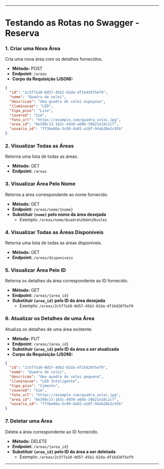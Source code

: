 
---

# Testando as Rotas no Swagger - Reserva




### 1. Criar uma Nova Área
Cria uma nova área com os detalhes fornecidos.

- **Método:** POST
- **Endpoint:** `/areas`
- **Corpo da Requisição (JSON):** 
```json
{
  "id": "2c5f7a10-0d57-45b2-82da-df16d2075ef9",
  "nome": "Quadra de volei",
  "descricao": "Uma quadra de volei espaçosa",
  "iluminacao": "LED",
  "tipo_piso": "Liso",
  "covered": "Sim",
  "foto_url": "https://example.com/quadra_volei.jpg",
  "area_id": "0e398c13-163c-4939-a68b-39b21e10c2c7",
  "usuario_id": "ff3be86a-5c09-4a02-a18f-94ab28e2c91b"
}
```

### 2. Visualizar Todas as Áreas
Retorna uma lista de todas as áreas.

- **Método:** GET
- **Endpoint:** `/areas`

### 3. Visualizar Área Pelo Nome
Retorna a área correspondente ao nome fornecido.

- **Método:** GET
- **Endpoint:** `/areas/nome/{nome}`
- **Substituir `{nome}` pelo nome da área desejada**
  - Exemplo: `/areas/nome/Quadra%20de%20volei`

### 4. Visualizar Todas as Áreas Disponíveis
Retorna uma lista de todas as áreas disponíveis.

- **Método:** GET
- **Endpoint:** `/areas/disponiveis`

### 5. Visualizar Área Pelo ID
Retorna os detalhes da área correspondente ao ID fornecido.

- **Método:** GET
- **Endpoint:** `/areas/{area_id}`
- **Substituir `{area_id}` pelo ID da área desejada**
  - Exemplo: `/areas/2c5f7a10-0d57-45b2-82da-df16d2075ef9`

### 6. Atualizar os Detalhes de uma Área
Atualiza os detalhes de uma área existente.

- **Método:** PUT
- **Endpoint:** `/areas/{area_id}`
- **Substituir `{area_id}` pelo ID da área a ser atualizada**
- **Corpo da Requisição (JSON):** 
```json
{
  "id": "2c5f7a10-0d57-45b2-82da-df16d2075ef9",
  "nome": "Quadra de volei",
  "descricao": "Uma quadra de volei pequena",
  "iluminacao": "LED Inteligente",
  "tipo_piso": "Cimento",
  "covered": "Sim",
  "foto_url": "https://example.com/quadra_volei.jpg",
  "area_id": "0e398c13-163c-4939-a68b-39b21e10c2c7",
  "usuario_id": "ff3be86a-5c09-4a02-a18f-94ab28e2c91b"
}
```

### 7. Deletar uma Área
Deleta a área correspondente ao ID fornecido.

- **Método:** DELETE
- **Endpoint:** `/areas/{area_id}`
- **Substituir `{area_id}` pelo ID da área a ser deletada**
  - Exemplo: `/areas/2c5f7a10-0d57-45b2-82da-df16d2075ef9`

---

